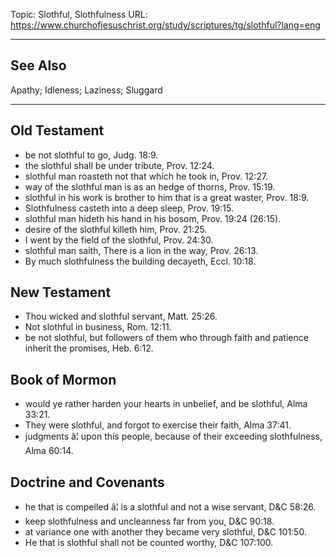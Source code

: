 Topic: Slothful, Slothfulness
URL: https://www.churchofjesuschrist.org/study/scriptures/tg/slothful?lang=eng

---

## See Also

Apathy; Idleness; Laziness; Sluggard

---

## Old Testament

- be not slothful to go, Judg. 18:9.
- the slothful shall be under tribute, Prov. 12:24.
- slothful man roasteth not that which he took in, Prov. 12:27.
- way of the slothful man is as an hedge of thorns, Prov. 15:19.
- slothful in his work is brother to him that is a great waster, Prov. 18:9.
- Slothfulness casteth into a deep sleep, Prov. 19:15.
- slothful man hideth his hand in his bosom, Prov. 19:24 (26:15).
- desire of the slothful killeth him, Prov. 21:25.
- I went by the field of the slothful, Prov. 24:30.
- slothful man saith, There is a lion in the way, Prov. 26:13.
- By much slothfulness the building decayeth, Eccl. 10:18.

## New Testament

- Thou wicked and slothful servant, Matt. 25:26.
- Not slothful in business, Rom. 12:11.
- be not slothful, but followers of them who through faith and patience inherit the promises, Heb. 6:12.

## Book of Mormon

- would ye rather harden your hearts in unbelief, and be slothful, Alma 33:21.
- They were slothful, and forgot to exercise their faith, Alma 37:41.
- judgments â¦ upon this people, because of their exceeding slothfulness, Alma 60:14.

## Doctrine and Covenants

- he that is compelled â¦ is a slothful and not a wise servant, D&C 58:26.
- keep slothfulness and uncleanness far from you, D&C 90:18.
- at variance one with another they became very slothful, D&C 101:50.
- He that is slothful shall not be counted worthy, D&C 107:100.


